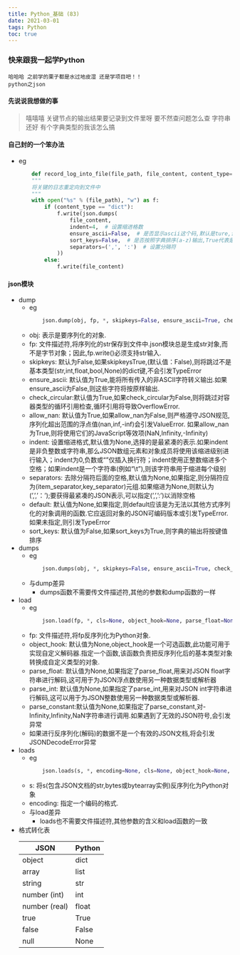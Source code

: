 ```yaml
---
title: Python_基础 (83)
date: 2021-03-01
tags: Python
toc: true
---
```


### 快来跟我一起学Python
    哈哈哈 之前学的栗子都是水过地皮湿 还是学项目吧！！
    python之json

<!-- more -->

#### 先说说我想做的事
> 嘻嘻嘻 关键节点的输出结果要记录到文件里呀 要不然查问题怎么查 字符串还好 有个字典类型的我该怎么搞

#### 自己封的一个笨办法
- eg
    ```python
        def record_log_into_file(file_path, file_content, content_type="dict"):
        """
        将关键的日志重定向到文件中
        """
        with open("%s" % (file_path), "w") as f:
            if (content_type == "dict"):
                f.write(json.dumps(
                    file_content,
                    indent=4,  # 设置缩进格数
                    ensure_ascii=False,  # 是否显示ascii这个码,默认是ture,设置为False可显示中文
                    sort_keys=False,  # 是否按照字典排序(a-z)输出,True代表是,False代表否
                    separators=(',', ':')  # 设置分隔符
                ))
            else:
                f.write(file_content)
    ```

#### json模块
- dump
    * eg
        ```python
            json.dump(obj, fp, *, skipkeys=False, ensure_ascii=True, check_circular=True, allow_nan=True, cls=None, indent=None, separators=None, default=None, sort_keys=False, **kw)
        ```
    * obj: 表示是要序列化的对象.
    * fp: 文件描述符,将序列化的str保存到文件中.json模块总是生成str对象,而不是字节对象；因此,fp.write()必须支持str输入.
    * skipkeys: 默认为False,如果skipkeysTrue,(默认值：False),则将跳过不是基本类型(str,int,float,bool,None)的dict键,不会引发TypeError
    * ensure_ascii: 默认值为True,能将所有传入的非ASCII字符转义输出.如果ensure_ascii为False,则这些字符将按原样输出.
    * check_circular:默认值为True,如果check_circular为False,则将跳过对容器类型的循环引用检查,循环引用将导致OverflowError.
    * allow_nan: 默认值为True,如果allow_nan为False,则严格遵守JSON规范,序列化超出范围的浮点值(nan,inf,-inf)会引发ValueError. 如果allow_nan为True,则将使用它们的JavaScript等效项(NaN,Infinity,-Infinity)
    * indent: 设置缩进格式,默认值为None,选择的是最紧凑的表示.如果indent是非负整数或字符串,那么JSON数组元素和对象成员将使用该缩进级别进行输入；indent为0,负数或“”仅插入换行符；indent使用正整数缩进多个空格；如果indent是一个字符串(例如“\t”),则该字符串用于缩进每个级别
    * separators: 去除分隔符后面的空格,默认值为None,如果指定,则分隔符应为(item_separator,key_separator)元组.如果缩进为None,则默认为(’,’,’：’);要获得最紧凑的JSON表示,可以指定(’,’,’:’)以消除空格
    * default: 默认值为None,如果指定,则default应该是为无法以其他方式序列化的对象调用的函数.它应返回对象的JSON可编码版本或引发TypeError.如果未指定,则引发TypeError
    * sort_keys: 默认值为False,如果sort_keys为True,则字典的输出将按键值排序
- dumps
    * eg
        ```python
            json.dumps(obj, *, skipkeys=False, ensure_ascii=True, check_circular=True, allow_nan=True, cls=None, indent=None, separators=None, default=None, sort_keys=False, **kw)
        ```
    * 与dump差异
        * dumps函数不需要传文件描述符,其他的参数和dump函数的一样
- load
    * eg
        ```python
            json.load(fp, *, cls=None, object_hook=None, parse_float=None, parse_int=None, parse_constant=None, object_pairs_hook=None, **kw)
        ```
    * fp: 文件描述符,将fp反序列化为Python对象.
    * object_hook: 默认值为None,object_hook是一个可选函数,此功能可用于实现自定义解码器.指定一个函数,该函数负责把反序列化后的基本类型对象转换成自定义类型的对象.
    * parse_float: 默认值为None,如果指定了parse_float,用来对JSON float字符串进行解码,这可用于为JSON浮点数使用另一种数据类型或解析器
    * parse_int: 默认值为None,如果指定了parse_int,用来对JSON int字符串进行解码,这可以用于为JSON整数使用另一种数据类型或解析器.
    * parse_constant:默认值为None,如果指定了parse_constant,对-Infinity,Infinity,NaN字符串进行调用.如果遇到了无效的JSON符号,会引发异常
    * 如果进行反序列化(解码)的数据不是一个有效的JSON文档,将会引发 JSONDecodeError异常
- loads
    * eg
        ```python
            json.loads(s, *, encoding=None, cls=None, object_hook=None, parse_float=None, parse_int=None, parse_constant=None, object_pairs_hook=None, **kw)
        ```
    * s: 将s(包含JSON文档的str,bytes或bytearray实例)反序列化为Python对象
    * encoding: 指定一个编码的格式.
    * 与load差异
        * loads也不需要文件描述符,其他参数的含义和load函数的一致
- 格式转化表
    <table><thead><tr><th>JSON</th><th>Python</th></tr></thead><tbody><tr><td>object</td><td>dict</td></tr><tr><td>array</td><td>list</td></tr><tr><td>string</td><td>str</td></tr><tr><td>number (int)</td><td>int</td></tr><tr><td>number (real)</td><td>float</td></tr><tr><td>true</td><td>True</td></tr><tr><td>false</td><td>False</td></tr><tr><td>null</td><td>None</td></tr></tbody></table>


